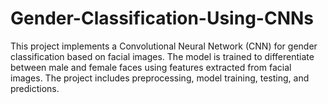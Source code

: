 # Gender-Classification-Using-CNNs
This project implements a Convolutional Neural Network (CNN) for gender classification based on facial images. The model is trained to differentiate between male and female faces using features extracted from facial images. The project includes preprocessing, model training, testing, and predictions.
